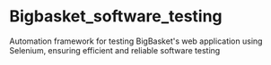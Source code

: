 # Bigbasket_software_testing
Automation framework for testing BigBasket's web application using Selenium, ensuring efficient and reliable software testing
